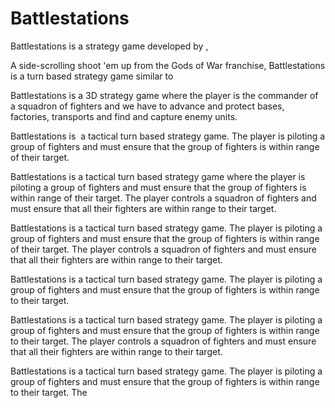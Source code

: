 # Battlestations

Battlestations is a strategy game developed by                                                  ,              
  

A side-scrolling shoot 'em up from the Gods of War franchise, Battlestations is a turn based strategy game similar to                                          
  

Battlestations is a 3D strategy game where the player is the commander of a squadron of fighters and we have to advance and protect bases, factories, transports and find and capture enemy units.



Battlestations is  a tactical turn based strategy game. The player is piloting a group of fighters and must ensure that the group of fighters is within range of their target.



Battlestations is a tactical turn based strategy game where the player is piloting a group of fighters and must ensure that the group of fighters is within range of their target. The player controls a squadron of fighters and must ensure that all their fighters are within range to their target.  
  
Battlestations is a tactical turn based strategy game. The player is piloting a group of fighters and must ensure that the group of fighters is within range of their target. The player controls a squadron of fighters and must ensure that all their fighters are within range to their target.

Battlestations is a tactical turn based strategy game. The player is piloting a group of fighters and must ensure that the group of fighters is within range to their target.  

Battlestations is a tactical turn based strategy game. The player is piloting a group of fighters and must ensure that the group of fighters is within range to their target. The player controls a squadron of fighters and must ensure that all their fighters are within range to their target.

Battlestations is a tactical turn based strategy game. The player is piloting a group of fighters and must ensure that the group of fighters is within range to their target. The